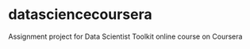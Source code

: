 datasciencecoursera
===================

Assignment project for Data Scientist Toolkit online course on Coursera

